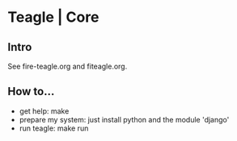 # Teagle | Core

## Intro

See fire-teagle.org and fiteagle.org.

## How to...
* get help: make
* prepare my system: just install python and the module 'django'
* run teagle: make run
